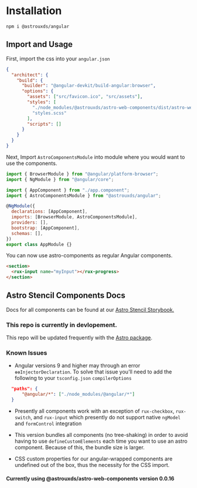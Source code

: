 # Installation

`npm i @astrouxds/angular`

## Import and Usage

First, import the css into your `angular.json`

```json
{
  "architect": {
    "build": {
      "builder": "@angular-devkit/build-angular:browser",
      "options": {
        "assets": ["src/favicon.ico", "src/assets"],
        "styles": [
          "./node_modules/@astrouxds/astro-web-components/dist/astro-web-components/astro-web-components.css",
          "styles.scss"
        ],
        "scripts": []
      }
    }
  }
}
```

Next, Import `AstroComponentsModule` into module where you would want to use the components.

```js
import { BrowserModule } from "@angular/platform-browser";
import { NgModule } from "@angular/core";

import { AppComponent } from "./app.component";
import { AstroComponentsModule } from "@astrouxds/angular";

@NgModule({
  declarations: [AppComponent],
  imports: [BrowserModule, AstroComponentsModule],
  providers: [],
  bootstrap: [AppComponent],
  schemas: [],
})
export class AppModule {}
```

You can now use astro-components as regular Angular components.

```html
<section>
  <rux-input name="myInput"></rux-progress>
</section>
```

## Astro Stencil Components Docs

Docs for all components can be found at our [Astro Stencil Storybook.](https://astro-stencil.netlify.app/)

### This repo is currently in devlopement.

This repo will be updated frequently with the [Astro package](https://github.com/RocketCommunicationsInc/astro/tree/main/packages/web-components).

### Known Issues

- Angular versions 9 and higher may through an error `ɵɵInjectorDeclaration`. To solve that issue you'll need to add the following to your `tsconfig.json` `compilerOptions`

```json
  "paths": {
      "@angular/*": ["./node_modules/@angular/*"]
  }
```

- Presently all components work with an exception of `rux-checkbox`, `rux-switch`, and `rux-input` which presently do not support native `ngModel` and `formControl` integration

- This version bundles all components (no tree-shaking) in order to avoid having to use `defineCustomElements` each time you want to use an astro component. Because of this, the bundle size is larger.

- CSS custom properties for our angular-wrapped components are undefined out of the box, thus the necessity for the CSS import.

#### Currently using @astrouxds/astro-web-components version 0.0.16
